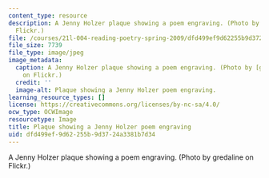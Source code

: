 ```yaml
---
content_type: resource
description: A Jenny Holzer plaque showing a poem engraving. (Photo by gredaline on
  Flickr.)
file: /courses/21l-004-reading-poetry-spring-2009/dfd499ef9d62255b9d3724a3381b7d34_21l-004s09-th.jpg
file_size: 7739
file_type: image/jpeg
image_metadata:
  caption: A Jenny Holzer plaque showing a poem engraving. (Photo by [gredaline](http://www.flickr.com/photos/firefleet/2197237098/)
    on Flickr.)
  credit: ''
  image-alt: Plaque showing a Jenny Holzer poem engraving.
learning_resource_types: []
license: https://creativecommons.org/licenses/by-nc-sa/4.0/
ocw_type: OCWImage
resourcetype: Image
title: Plaque showing a Jenny Holzer poem engraving
uid: dfd499ef-9d62-255b-9d37-24a3381b7d34
---
```

A Jenny Holzer plaque showing a poem engraving. (Photo by gredaline on Flickr.)